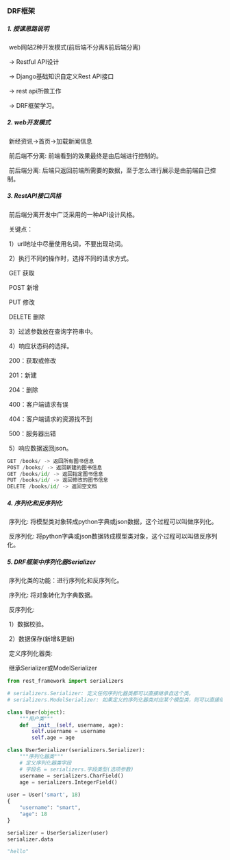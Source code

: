 ### DRF框架

##### 1. 授课思路说明

​	web网站2种开发模式(前后端不分离&前后端分离)

​	-> Restful API设计

​	-> Django基础知识自定义Rest API接口

​	-> rest api所做工作

​	-> DRF框架学习。

##### 2. web开发模式

​	新经资讯->首页->加载新闻信息

​	前后端不分离: 前端看到的效果最终是由后端进行控制的。

​	前后端分离: 后端只返回前端所需要的数据，至于怎么进行展示是由前端自己控制。

##### 3. RestAPI接口风格

​	前后端分离开发中广泛采用的一种API设计风格。

​	关键点：

​	1）url地址中尽量使用名词，不要出现动词。

​	2）执行不同的操作时，选择不同的请求方式。

​		GET 获取

​		POST 新增

​		PUT 修改

​		DELETE 删除

​	3）过滤参数放在查询字符串中。

​	4）响应状态码的选择。

​		200：获取或修改

​		201：新建

​		204：删除

​		400：客户端请求有误

​		404：客户端请求的资源找不到

​		500：服务器出错

​	5）响应数据返回json。		

```python
GET /books/ -> 返回所有图书信息
POST /books/ -> 返回新建的图书信息
GET /books/id/ -> 返回指定图书信息
PUT /books/id/ -> 返回修改的图书信息
DELETE /books/id/ -> 返回空文档
```

##### 4. 序列化和反序列化

​	序列化: 将模型类对象转成python字典或json数据，这个过程可以叫做序列化。

​	反序列化: 将python字典或json数据转成模型类对象，这个过程可以叫做反序列化。

##### 5. DRF框架中序列化器Serializer

​	序列化类的功能：进行序列化和反序列化。

​	序列化: 将对象转化为字典数据。

​	反序列化: 

​		1）数据校验。

​		2）数据保存(新增&更新)

​	定义序列化器类:

​		继承Serializer或ModelSerializer

```python
from rest_framework import serializers

# serializers.Serializer: 定义任何序列化器类都可以直接继承自这个类。
# serializers.ModelSerializer: 如果定义的序列化器类对应某个模型类，则可以直接继承自这个类

class User(object):
	"""用户类"""
	def __init__(self, username, age):
		self.username = username
		self.age = age

class UserSerializer(serializers.Serializer):
	"""序列化器类"""
	# 定义序列化器类字段
	# 字段名 = serializers.字段类型(选项参数)
	username = serializers.CharField()
	age = serializers.IntegerField()
	
user = User('smart', 18)
{
    "username": "smart",
    "age": 18
}

serializer = UserSerializer(user)
serializer.data

"hello"
```



